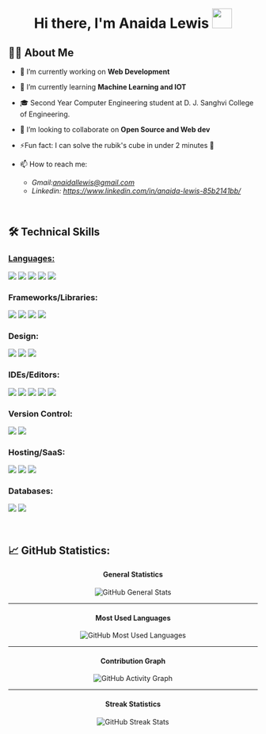 <h1 align="center"> Hi there, I'm Anaida Lewis  <img src = "https://raw.githubusercontent.com/NoobMahbub/NoobMahbub/main/Wave.gif" style = "width: 40px; height:40px"/> </h1>

<h2> 🙌🏻 About Me</h2>

- 🔭 I’m currently working on **Web Development**

- 🌱 I’m currently learning **Machine Learning and IOT**

- 🎓 Second Year Computer Engineering student at D. J. Sanghvi College of Engineering.

- 👯 I’m looking to collaborate on **Open Source and Web dev** 

- ⚡Fun fact: I can solve the rubik's cube in under 2 minutes 🥳

- 📫 
 How to reach me:<ul> <li >*Gmail:anaidallewis@gmail.com</li><li>Linkedin: https://www.linkedin.com/in/anaida-lewis-85b2141bb/</li></ul>*</li></ul>
<br>
<h2> 🛠 Technical Skills</h2>

<h3><u>Languages:</u></h3> 

<img src="https://img.shields.io/badge/c-%2300599C.svg?style=for-the-badge&logo=c&logoColor=white"/> <img src="https://img.shields.io/badge/c++-%2300599C.svg?style=for-the-badge&logo=c%2B%2B&logoColor=white"/> <img src="https://img.shields.io/badge/java-%23ED8B00.svg?style=for-the-badge&logo=java&logoColor=white"/> <img src="https://img.shields.io/badge/python-3670A0?style=for-the-badge&logo=python&logoColor=ffdd54"/> <img src="https://img.shields.io/badge/javascript-%23323330.svg?style=for-the-badge&logo=javascript&logoColor=%23F7DF1E"/>
<h3>Frameworks/Libraries:</h3> 

<img src="https://img.shields.io/badge/django-%23092E20.svg?style=for-the-badge&logo=django&logoColor=white"/> <img src="https://img.shields.io/badge/DJANGO-REST-ff1709?style=for-the-badge&logo=django&logoColor=white&color=ff1709&labelColor=gray"/> <img src="https://img.shields.io/badge/JWT-black?style=for-the-badge&logo=JSON%20web%20tokens"/> <img src="https://img.shields.io/badge/bootstrap-%23563D7C.svg?style=for-the-badge&logo=bootstrap&logoColor=white"/>
<h3>Design:</h3> 

<img src="https://img.shields.io/badge/Canva-%2300C4CC.svg?style=for-the-badge&logo=Canva&logoColor=white"/> <img src="https://img.shields.io/badge/adobe-%23FF0000.svg?style=for-the-badge&logo=adobe&logoColor=white"/> <img src="https://img.shields.io/badge/adobephotoshop-%2331A8FF.svg?style=for-the-badge&logo=adobephotoshop&logoColor=white"/>
<h3>IDEs/Editors:</h3>

<img src="https://img.shields.io/badge/Visual%20Studio%20Code-0078d7.svg?style=for-the-badge&logo=visual-studio-code&logoColor=white"/> <img src="https://img.shields.io/badge/sublime_text-%23575757.svg?style=for-the-badge&logo=sublime-text&logoColor=important"/> <img src="https://img.shields.io/badge/pycharm-143?style=for-the-badge&logo=pycharm&logoColor=black&color=black&labelColor=green"/> <img src="https://img.shields.io/badge/jupyter-%23FA0F00.svg?style=for-the-badge&logo=jupyter&logoColor=white"/> <img src="https://img.shields.io/badge/Atom-%2366595C.svg?style=for-the-badge&logo=atom&logoColor=white"/>
<h3>Version Control:</h3> 

<img src="https://img.shields.io/badge/github-%23121011.svg?style=for-the-badge&logo=github&logoColor=white"/> <img src="https://img.shields.io/badge/git-%23F05033.svg?style=for-the-badge&logo=git&logoColor=white"/>
<h3>Hosting/SaaS:</h3> 

<img src="https://img.shields.io/badge/azure-%230072C6.svg?style=for-the-badge&logo=azure-devops&logoColor=white"/> <img src="https://img.shields.io/badge/DigitalOcean-%230167ff.svg?style=for-the-badge&logo=digitalOcean&logoColor=white"/> <img src="https://img.shields.io/badge/heroku-%23430098.svg?style=for-the-badge&logo=heroku&logoColor=white"/>
<h3>Databases:</h3> 

<img src="https://img.shields.io/badge/mysql-%2300f.svg?style=for-the-badge&logo=mysql&logoColor=white"/> <img src="https://img.shields.io/badge/sqlite-%2307405e.svg?style=for-the-badge&logo=sqlite&logoColor=white"/>

<br>
<h2>📈 GitHub Statistics:</h2> 

<div align="center">
  <h4>General Statistics</h4>
  <img alt="GitHub General Stats" src="https://github-readme-stats.vercel.app/api?username=AnaidaLewis&count_private=true&show_icons=true&hide_title=true&hide_border=true&theme=chartreuse-dark" />
  <hr />

  <h4>Most Used Languages</h4>
  <img alt="GitHub Most Used Languages" src="https://github-readme-stats.vercel.app/api/top-langs/?username=AnaidaLewis&card_width=600&hide_title=true&hide_border=true&layout=compact&bg_color=0D1117&text_color=C9D1D9" />
  <hr />

  <h4>Contribution Graph</h4>
  <img alt="GitHub Activity Graph" src="https://activity-graph.herokuapp.com/graph?username=AnaidaLewis&theme=react-dark&hide_border=true&hide_title=true&area=true" />
  <hr />

  <h4>Streak Statistics</h4>
  <img alt="GitHub Streak Stats" src="https://github-readme-streak-stats.herokuapp.com/?user=AnaidaLewis&theme=chartreuse-dark&hide_border=true" />
 </div>

